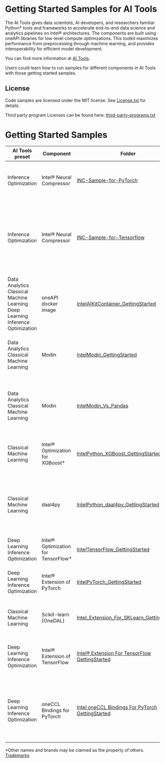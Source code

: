 # Getting Started Samples for AI Tools

The AI Tools gives data scientists, AI developers, and researchers familiar Python* tools and frameworks to accelerate end-to-end data science and analytics pipelines on Intel® architectures. The components are built using oneAPI libraries for low-level compute optimizations. This toolkit maximizes performance from preprocessing through machine learning, and provides interoperability for efficient model development.

You can find more information at [ AI Tools](https://software.intel.com/content/www/us/en/develop/tools/oneapi/ai-analytics-toolkit.html).

Users could learn how to run samples for different components in AI Tools with those getting started samples.

## License
Code samples are licensed under the MIT license. See
[License.txt](https://github.com/oneapi-src/oneAPI-samples/blob/master/License.txt) for details.

Third party program Licenses can be found here: [third-party-programs.txt](https://github.com/oneapi-src/oneAPI-samples/blob/master/third-party-programs.txt)

# Getting Started Samples

|AI Tools preset | Component      | Folder                                             | Description
|--------------------------| --------- | ------------------------------------------------ | -
|Inference Optimization| Intel® Neural Compressor | [INC-Sample-for-PyTorch](INC-Quantization-Sample-for-PyTorch)                     | Performs INT8 quantization on a Hugging Face BERT model.
|Inference Optimization| Intel® Neural Compressor | [INC-Sample-for-Tensorflow](INC-Sample-for-Tensorflow)                     | Quantizes a FP32 model into INT8 by Intel® Neural Compressor and compares the performance between FP32 and INT8.
|Data Analytics <br/> Classical Machine Learning <br/> Deep Learning <br/> Inference Optimization | oneAPI docker image | [IntelAIKitContainer_GettingStarted](IntelAIKitContainer_GettingStarted)         | Configuration script to automatically configure the environment.
|Data Analytics <br/> Classical Machine Learning  | Modin | [IntelModin_GettingStarted](IntelModin_GettingStarted)                     | Run Modin-accelerated Pandas functions and note the performance gain.
|Data Analytics <br/> Classical Machine Learning | Modin |[IntelModin_Vs_Pandas](IntelModin_Vs_Pandas)| Compares the performance of Intel® Distribution of Modin* and the performance of Pandas.
|Classical Machine Learning| Intel® Optimization for XGBoost* | [IntelPython_XGBoost_GettingStarted](IntelPython_XGBoost_GettingStarted)                     | Set up and trains an XGBoost* model on datasets for prediction.
|Classical Machine Learning| daal4py | [IntelPython_daal4py_GettingStarted](IntelPython_daal4py_GettingStarted)                     | Batch linear regression using the Python API package daal4py from oneAPI Data Analytics Library (oneDAL).
|Deep Learning <br/> Inference Optimization| Intel® Optimization for TensorFlow* | [IntelTensorFlow_GettingStarted](IntelTensorFlow_GettingStarted)               | A simple training example for TensorFlow.
|Deep Learning <br/> Inference Optimization|Intel® Extension of PyTorch | [IntelPyTorch_GettingStarted](Intel_Extension_For_PyTorch_GettingStarted) | A simple training example for Intel® Extension of PyTorch.
|Classical Machine Learning| Scikit-learn (OneDAL) | [Intel_Extension_For_SKLearn_GettingStarted](Intel_Extension_For_SKLearn_GettingStarted) | Speed up a scikit-learn application using Intel oneDAL.
|Deep Learning <br/> Inference Optimization|Intel® Extension of TensorFlow | [Intel® Extension For TensorFlow GettingStarted](Intel_Extension_For_TensorFlow_GettingStarted)         | Guides users how to run a TensorFlow inference workload on both GPU and CPU.
|Deep Learning Inference Optimization|oneCCL Bindings for PyTorch | [Intel oneCCL Bindings For PyTorch GettingStarted](Intel_oneCCL_Bindings_For_PyTorch_GettingStarted)         | Guides users through the process of running a simple PyTorch* distributed workload on both GPU and CPU. |

*Other names and brands may be claimed as the property of others. [Trademarks](https://www.intel.com/content/www/us/en/legal/trademarks.html)
